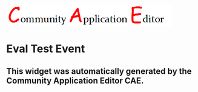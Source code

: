 ![CAE](https://github.com/GHProjectsTest/CAE-Deployment-Temp/blob/gh-pages/frontendComponent-14/img/logo.png)  

Eval Test Event
===================


This widget was automatically generated by the Community Application Editor CAE.  
---------------
